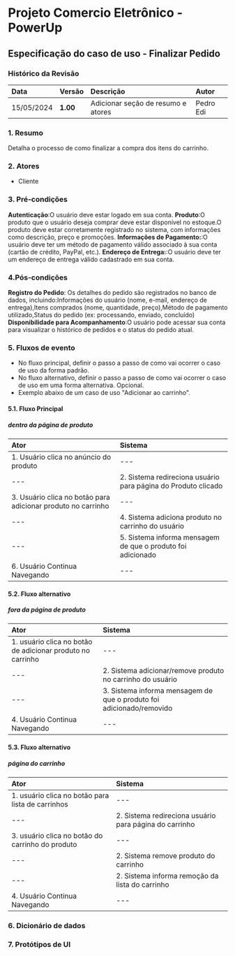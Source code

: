 
# Projeto Comercio Eletrônico - PowerUp

## Especificação do caso de uso - Finalizar Pedido

### Histórico da Revisão
|  Data  | Versão | Descrição | Autor |
|:-------|:-------|:----------|:------|
| 15/05/2024 | **1.00** | Adicionar seção de resumo e atores | Pedro Edi |


### 1. Resumo 
Detalha o processo de como finalizar a compra dos itens do carrinho.

### 2. Atores
- Cliente

### 3. Pré-condições
**Autenticação**:O usuário deve estar logado em sua conta.
**Produto**:O produto que o usuário deseja comprar deve estar disponível no estoque.O produto deve estar corretamente registrado no sistema, com informações como descrição, preço e promoções.
**Informações de Pagamento:**:O usuário deve ter um método de pagamento válido associado à sua conta (cartão de crédito, PayPal, etc.).
**Endereço de Entrega:**:O usuário deve ter um endereço de entrega válido cadastrado em sua conta.

### 4.Pós-condições

**Registro do Pedido**: Os detalhes do pedido são registrados no banco de dados, incluindo:Informações do usuário (nome, e-mail, endereço de entrega),Itens comprados (nome, quantidade, preço),Método de pagamento utilizado,Status do pedido (ex: processando, enviado, concluído)
**Disponibilidade para Acompanhamento**:O usuário pode acessar sua conta para visualizar o histórico de pedidos e o status do pedido atual.

### 5. Fluxos de evento
- No fluxo principal, definir o passo a passo de como vai ocorrer o caso de uso da forma padrão.
- No fluxo alternativo, definir o passo a passo de como vai ocorrer o caso de uso em uma forma alternativa. Opcional.
- Exemplo abaixo de um caso de uso "Adicionar ao carrinho".

#### 5.1. Fluxo Principal
##### dentro da página de produto

|  Ator  | Sistema |
|:-------|:------- |
| 1. Usuário clica no anúncio do produto | --- |
| --- | 2. Sistema redireciona usuário para página do Produto clicado |
| 3.  Usuário clica no botão para adicionar produto no carrinho | --- |
| --- | 4. Sistema adiciona produto no carrinho do usuário |
| --- | 5. Sistema informa mensagem de que o produto foi adicionado |
| 6. Usuário Continua Navegando | --- |

#### 5.2. Fluxo alternativo
##### fora da página de produto

|  Ator  | Sistema |
|:-------|:------- |
| 1. usuário clica no botão de adicionar produto no carrinho | --- |
| --- | 2. Sistema adicionar/remove produto no carrinho do usuário |
| --- | 3. Sistema informa mensagem de que o produto foi adicionado/removido |
| 4. Usuário Continua Navegando | --- |

#### 5.3. Fluxo alternativo
##### página do carrinho

|  Ator  | Sistema |
|:-------|:------- |
| 1. usuário clica no botão para lista de carrinhos | --- |
| --- | 2. Sistema redireciona usuário para página do carrinho |
| 3. usuário clica no botão do carrinho do produto | --- |
| --- | 2. Sistema remove produto do carrinho |
| --- | 2. Sistema informa remoção da lista do carrinho |
| 4. Usuário Continua Navegando | --- |

### 6. Dicionário de dados

### 7. Protótipos de UI
